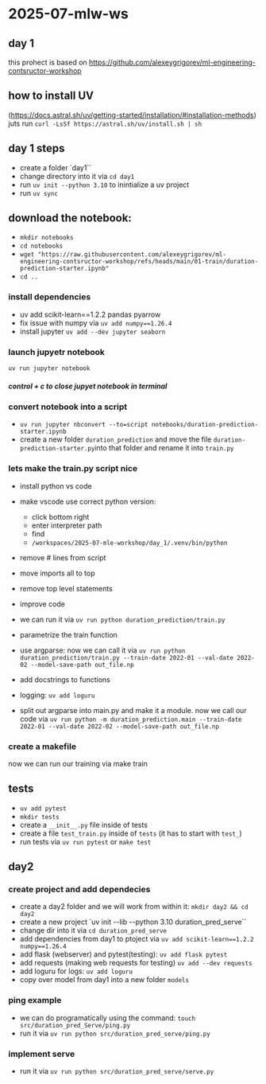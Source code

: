 # 2025-07-mlw-ws

## day 1
this prohect is based on https://github.com/alexeygrigorev/ml-engineering-contsructor-workshop

## how to install UV  
(https://docs.astral.sh/uv/getting-started/installation/#installation-methods)
juts run `curl -LsSf https://astral.sh/uv/install.sh | sh`

## day 1 steps

- create a folder `day1``
- change directory into it via `cd day1`
- run `uv init --python 3.10` to inintialize a uv project
- run `uv sync` 


## download the notebook:

- `mkdir notebooks`
- `cd notebooks`
- `wget "https://raw.githubusercontent.com/alexeygrigorev/ml-engineering-contsructor-workshop/refs/heads/main/01-train/duration-prediction-starter.ipynb"`
- `cd .. `  

### install dependencies
- uv add scikit-learn==1.2.2 pandas pyarrow
- fix issue with numpy via `uv add numpy==1.26.4`
- install jupyter `uv add --dev jupyter seaborn`

### launch jupyetr notebook
`uv run jupyter notebook`

##### control + c to close jupyet notebook in terminal #### 

### convert notebook into a script
- `uv run jupyter nbconvert --to=script notebooks/duration-prediction-starter.ipynb`
- create a new folder `duration_prediction` and move the file `duration-prediction-starter.py`into that folder and rename it into `train.py`

### lets make the train.py script nice
- install python vs code 
- make vscode use correct python version:
    - click bottom right
    - enter interpreter path
    - find 
    - `/workspaces/2025-07-mle-workshop/day_1/.venv/bin/python`

- remove # lines from script
- move imports all to top
- remove top level statements
- improve code
- we can run it via `uv run python duration_prediction/train.py`
- parametrize the train function
- use argparse: now we can call it via `uv run python duration_prediction/train.py --train-date 2022-01 --val-date 2022-02 --model-save-path out_file.np`
- add docstrings to functions
- logging: `uv add loguru`
- split out argparse into main.py and make it a module. now we call our code via `uv run python -m duration_prediction.main --train-date 2022-01 --val-date 2022-02 --model-save-path out_file.np`

### create a makefile
now we can run our training via make train

## tests
- `uv add pytest`
-  `mkdir tests`
- create a `__init__.py` file inside of tests
- create a file `test_train.py` inside of `tests` (it has to start with `test_`)
- run tests via `uv run pytest` or `make test`


## day2

### create project and add dependecies

- create a day2 folder and we will work from within it: `mkdir day2 && cd day2`
- create a new project `uv init --lib --python 3.10 duration_pred_serve``
- change dir into it via `cd duration_pred_serve`
- add dependencies from day1 to ptoject via `uv add scikit-learn==1.2.2 numpy==1.26.4`
- add flask (webserver) and pytest(testing): `uv add flask pytest`
- add requests (making web requests for testing) `uv add --dev requests`
- add loguru for logs: `uv add loguru`
- copy over model from day1 into a new folder `models`


### ping example
- we can do programatically using the command: `touch src/duration_pred_Serve/ping.py`
- run it via `uv run python src/duration_pred_serve/ping.py`

### implement serve
- run it via `uv run python src/duration_pred_serve/serve.py`
